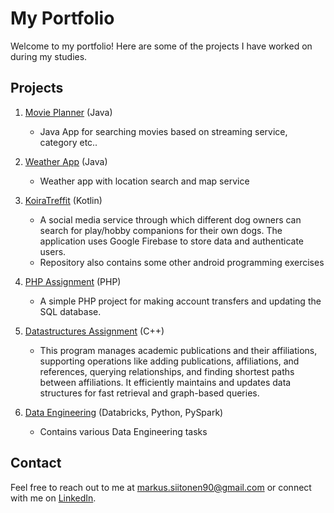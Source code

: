 # My Portfolio

Welcome to my portfolio! Here are some of the projects I have worked on during my studies.

## Projects

1. [Movie Planner](https://github.com/tkmasi90/movieApp.git) (Java)
   - Java App for searching movies based on streaming service, category etc.. 

2. [Weather App](https://github.com/tkmasi90/weatherApp.git) (Java)
   - Weather app with location search and map service 

3. [KoiraTreffit](https://github.com/tkmasi90/dog-date-android-app/tree/main/Harjoitustyo/KoiraTreffit) (Kotlin)
   - A social media service through which different dog owners can search for play/hobby companions for their own dogs. The application uses Google Firebase to store data and authenticate users.
   - Repository also contains some other android programming exercises 

4. [PHP Assignment](https://github.com/tkmasi90/php-assignment.git) (PHP)
   - A simple PHP project for making account transfers and updating the SQL database. 

5. [Datastructures Assignment](https://github.com/tkmasi90/datastructure-algorithm-assignment.git) (C++)
   - This program manages academic publications and their affiliations, supporting operations like adding publications, affiliations, and references, querying relationships, and finding shortest paths between affiliations. It efficiently maintains and updates data structures for fast retrieval and graph-based queries.

6. [Data Engineering](https://github.com/tkmasi90/data-engineering-assignment.git) (Databricks, Python, PySpark)
   - Contains various Data Engineering tasks

## Contact

Feel free to reach out to me at [markus.siitonen90@gmail.com](mailto:markus.siitonen90@gmail.com) or connect with me on [LinkedIn](www.linkedin.com/in/markus-siitonen-03a103343).
